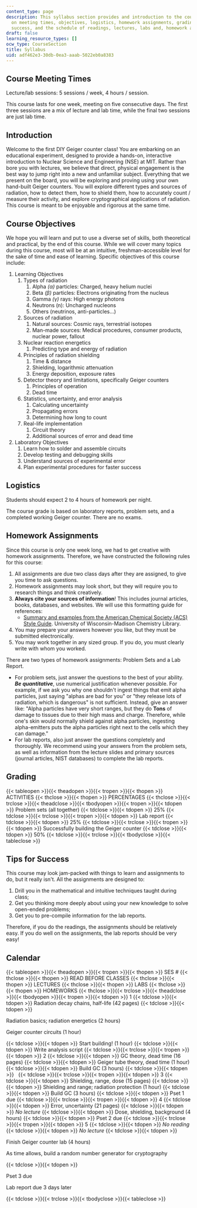 ```yaml
---
content_type: page
description: This syllabus section provides and introduction to the course and information
  on meeting times, objectives, logistics, homework assignments, grading, tips for
  success, and the schedule of readings, lectures, labs and, homework assignments.
draft: false
learning_resource_types: []
ocw_type: CourseSection
title: Syllabus
uid: adf462e3-30db-0ea3-aaab-5022eb0a8383
---
```

## Course Meeting Times

Lecture/lab sessions: 5 sessions / week, 4 hours / session.

This course lasts for one week, meeting on five consecutive days. The first three sessions are a mix of lecture and lab time, while the final two sessions are just lab time.

## Introduction

Welcome to the first DIY Geiger counter class! You are embarking on an educational experiment, designed to provide a hands-on, interactive introduction to Nuclear Science and Engineering (NSE) at MIT. Rather than bore you with lectures, we believe that direct, physical engagement is the best way to jump right into a new and unfamiliar subject. Everything that we present on the board, you will be exploring and proving using your own hand-built Geiger counters. You will explore different types and sources of radiation, how to detect them, how to shield them, how to accurately count / measure their activity, and explore cryptographical applications of radiation. This course is meant to be enjoyable and rigorous at the same time.

## Course Objectives

We hope you will learn and put to use a diverse set of skills, both theoretical and practical, by the end of this course. While we will cover many topics during this course, most will be at an intuitive, freshman-accessible level for the sake of time and ease of learning. Specific objectives of this course include:

1. Learning Objectives
    1. Types of radiation
        1. Alpha *(α)* particles: Charged, heavy helium nuclei
        2. Beta *(β)* particles: Electrons originating from the nucleus
        3. Gamma *(γ)* rays: High energy photons
        4. Neutrons (n): Uncharged nucleons
        5. Others (neutrinos, anti-particles…)
    2. Sources of radiation
        1. Natural sources: Cosmic rays, terrestrial isotopes
        2. Man-made sources: Medical procedures, consumer products, nuclear power, fallout
    3. Nuclear reaction energetics
        1. Predicting type and energy of radiation
    4. Principles of radiation shielding
        1. Time & distance
        2. Shielding, logarithmic attenuation
        3. Energy deposition, exposure rates
    5. Detector theory and limitations, specifically Geiger counters
        1. Principles of operation
        2. Dead time
    6. Statistics, uncertainty, and error analysis
        1. Calculating uncertainty
        2. Propagating errors
        3. Determining how long to count
    7. Real-life implementation
        1. Circuit theory
        2. Additional sources of error and dead time
2. Laboratory Objectives
    1. Learn how to solder and assemble circuits
    2. Develop testing and debugging skills
    3. Understand sources of experimental error
    4. Plan experimental procedures for faster success

## Logistics

Students should expect 2 to 4 hours of homework per night.

The course grade is based on laboratory reports, problem sets, and a completed working Geiger counter. There are no exams.

## Homework Assignments

Since this course is only one week long, we had to get creative with homework assignments. Therefore, we have constructed the following rules for this course:

1. All assignments are due two class days after they are assigned, to give you time to ask questions.
2. Homework assignments may look short, but they will require you to research things and think creatively.
3. **Always cite your sources of information**! This includes journal articles, books, databases, and websites. We will use this formatting guide for references:
    - [Summary and examples from the American Chemical Society (ACS) Style Guide](https://library.law.wisc.edu/dvd-collection/). University of Wisconsin-Madison Chemistry Library.
4. You may prepare your answers however you like, but they must be submitted electronically.
5. You may work together in any sized group. If you do, you must clearly write with whom you worked.

There are two types of homework assignments: Problem Sets and a Lab Report.

- For problem sets, just answer the questions to the best of your ability. ***Be quantitative***, use numerical justification whenever possible. For example, if we ask you why one shouldn't ingest things that emit alpha particles, just saying "alphas are bad for you" or "they release lots of radiation, which is dangerous" is not sufficient. Instead, give an answer like: "Alpha particles have very short ranges, but they do **Tons** of damage to tissues due to their high mass and charge. Therefore, while one's skin would normally shield against alpha particles, ingesting alpha-emitters puts the alpha particles right next to the cells which they can damage."
- For lab reports, also just answer the questions completely and thoroughly. We recommend using your answers from the problem sets, as well as information from the lecture slides and primary sources (journal articles, NIST databases) to complete the lab reports.

## Grading

{{< tableopen >}}{{< theadopen >}}{{< tropen >}}{{< thopen >}}
ACTIVITIES
{{< thclose >}}{{< thopen >}}
PERCENTAGES
{{< thclose >}}{{< trclose >}}{{< theadclose >}}{{< tbodyopen >}}{{< tropen >}}{{< tdopen >}}
Problem sets (all together)
{{< tdclose >}}{{< tdopen >}}
25%
{{< tdclose >}}{{< trclose >}}{{< tropen >}}{{< tdopen >}}
Lab report
{{< tdclose >}}{{< tdopen >}}
25%
{{< tdclose >}}{{< trclose >}}{{< tropen >}}{{< tdopen >}}
Successfully building the Geiger counter
{{< tdclose >}}{{< tdopen >}}
50%
{{< tdclose >}}{{< trclose >}}{{< tbodyclose >}}{{< tableclose >}}

## Tips for Success

This course may look jam-packed with things to learn and assignments to do, but it really isn't. All the assignments are designed to:

1. Drill you in the mathematical and intuitive techniques taught during class;
2. Get you thinking more deeply about using your new knowledge to solve open-ended problems;
3. Get you to pre-compile information for the lab reports.

Therefore, if you do the readings, the assignments should be relatively easy. If you do well on the assignments, the lab reports should be very easy!

## Calendar

{{< tableopen >}}{{< theadopen >}}{{< tropen >}}{{< thopen >}}
SES #
{{< thclose >}}{{< thopen >}}
READ BEFORE CLASSES
{{< thclose >}}{{< thopen >}}
LECTURES
{{< thclose >}}{{< thopen >}}
LABS
{{< thclose >}}{{< thopen >}}
HOMEWORKS
{{< thclose >}}{{< trclose >}}{{< theadclose >}}{{< tbodyopen >}}{{< tropen >}}{{< tdopen >}}
1
{{< tdclose >}}{{< tdopen >}}
Radiation decay chains, half-life (42 pages)
{{< tdclose >}}{{< tdopen >}}

Radiation basics; radiation energetics (2 hours)

Geiger counter circuits (1 hour)

{{< tdclose >}}{{< tdopen >}}
Start building! (1 hour)
{{< tdclose >}}{{< tdopen >}}
Write analysis script
{{< tdclose >}}{{< trclose >}}{{< tropen >}}{{< tdopen >}}
2
{{< tdclose >}}{{< tdopen >}}
GC theory, dead time (16 pages)
{{< tdclose >}}{{< tdopen >}}
Geiger tube theory, dead time (1 hour)
{{< tdclose >}}{{< tdopen >}}
Build GC (3 hours)
{{< tdclose >}}{{< tdopen >}}
 
{{< tdclose >}}{{< trclose >}}{{< tropen >}}{{< tdopen >}}
3
{{< tdclose >}}{{< tdopen >}}
Shielding, range, dose (15 pages)
{{< tdclose >}}{{< tdopen >}}
Shielding and range; radiation protection (1 hour)
{{< tdclose >}}{{< tdopen >}}
Build GC (3 hours)
{{< tdclose >}}{{< tdopen >}}
Pset 1 due
{{< tdclose >}}{{< trclose >}}{{< tropen >}}{{< tdopen >}}
4
{{< tdclose >}}{{< tdopen >}}
Error, uncertainty (21 pages)
{{< tdclose >}}{{< tdopen >}}
*No lecture*
{{< tdclose >}}{{< tdopen >}}
Dose, shielding, background (4 hours)
{{< tdclose >}}{{< tdopen >}}
Pset 2 due
{{< tdclose >}}{{< trclose >}}{{< tropen >}}{{< tdopen >}}
5
{{< tdclose >}}{{< tdopen >}}
*No reading*
{{< tdclose >}}{{< tdopen >}}
*No lecture*
{{< tdclose >}}{{< tdopen >}}

Finish Geiger counter lab (4 hours)

As time allows, build a random number generator for cryptography

{{< tdclose >}}{{< tdopen >}}

Pset 3 due

Lab report due 3 days later

{{< tdclose >}}{{< trclose >}}{{< tbodyclose >}}{{< tableclose >}}